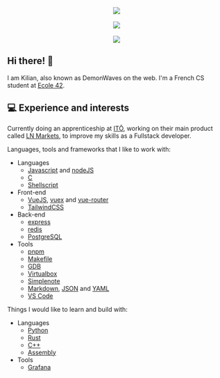 <div align="center">
  <a href="https://github.com/anuraghazra/github-readme-stats" alt="kibotrel's GitHub stats">
    <img src="https://github-readme-stats.vercel.app/api?username=kibotrel&count_private=true&show_icons=true&hide=prs,issues&theme=gotham&include_all_commits=true&custom_title=General%20stats" />
  </a>
  <br>
  <br>
  <a href="https://github.com/JaeSeoKim/badge42" alt="kibotrel 42 profile">
    <img src="https://badge42.vercel.app/api/v2/cl16eeo7s001109mj06ekb8jp/stats?cursusId=21&coalitionId=2" />
  </a>
  <br>
  <br>
    <a href="https://github.com/anuraghazra/github-readme-stats" alt="kibotrel's top languages">
      <img src="https://github-readme-stats.vercel.app/api/top-langs/?username=kibotrel&layout=compact&langs_count=5&hide=c%2B%2B,Makefile&theme=gotham&card_width=445" />
  </a>
</div>

## Hi there! :wave:

I am Kilian, also known as DemonWaves on the web. I'm a French CS student at [Ecole 42](https://github.com/42Paris).

## :computer: Experience and interests

Currently doing an apprenticeship at [ITŌ](https://ito.am/), working on their main product called [LN Markets](https://lnmarkets.com/), to improve my skills as a Fullstack developer.

Languages, tools and frameworks that I like to work with:

- Languages
  - [Javascript](https://developer.mozilla.org/en-US/docs/Web/JavaScript) and [nodeJS](https://nodejs.org/en/)
  - [C](https://www.programiz.com/c-programming)
  - [Shellscript](https://www.shellscript.sh/)
- Front-end
  - [VueJS](https://vuejs.org/), [vuex](https://vuex.vuejs.org/) and [vue-router](https://router.vuejs.org/)
  - [TailwindCSS](https://tailwindcss.com/)
- Back-end
  - [express](https://expressjs.com/)
  - [redis](https://redis.io/)
  - [PostgreSQL](https://www.postgresql.org/)
- Tools
  - [pnpm](https://pnpm.io/)
  - [Makefile](https://www.gnu.org/software/make/manual/make.html)
  - [GDB](https://www.sourceware.org/gdb/)
  - [Virtualbox](https://www.virtualbox.org/)
  - [Simplenote](https://simplenote.com/)
  - [Markdown](https://www.markdownguide.org/getting-started/), [JSON](https://www.json.org/json-en.html) and [YAML](https://docs.ansible.com/ansible/latest/reference_appendices/YAMLSyntax.html)
  - [VS Code](https://code.visualstudio.com/)

Things I would like to learn and build with:

- Languages
  - [Python](https://www.python.org/)
  - [Rust](https://www.rust-lang.org/)
  - [C++](https://www.cplusplus.com/)
  - [Assembly](https://en.wikipedia.org/wiki/X86_assembly_language)
- Tools
  - [Grafana](https://grafana.com/)
